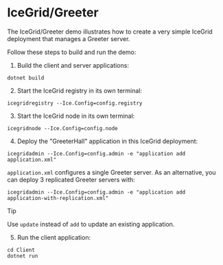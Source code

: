 # IceGrid/Greeter

The IceGrid/Greeter demo illustrates how to create a very simple IceGrid deployment that manages a Greeter server.

Follow these steps to build and run the demo:

1. Build the client and server applications:

```shell
dotnet build
```

2. Start the IceGrid registry in its own terminal:

```shell
icegridregistry --Ice.Config=config.registry
```

3. Start the IceGrid node in its own terminal:

```shell
icegridnode --Ice.Config=config.node
```

4. Deploy the "GreeterHall" application in this IceGrid deployment:

```shell
icegridadmin --Ice.Config=config.admin -e "application add application.xml"
```

`application.xml` configures a single Greeter server. As an alternative, you can deploy 3 replicated Greeter servers
with:

```shell
icegridadmin --Ice.Config=config.admin -e "application add application-with-replication.xml"
```

> [!TIP]
> Use `update` instead of `add` to update an existing application.

5. Run the client application:

```shell
cd Client
dotnet run
```
